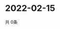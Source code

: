 # 2022-02-15
  共 0条

  <!-- BEGIN -->
  <!-- 最后更新时间Tue Feb 15 2022 14:03:05 GMT+0000 (Coordinated Universal Time) -->
  
  <!-- END -->
  
  